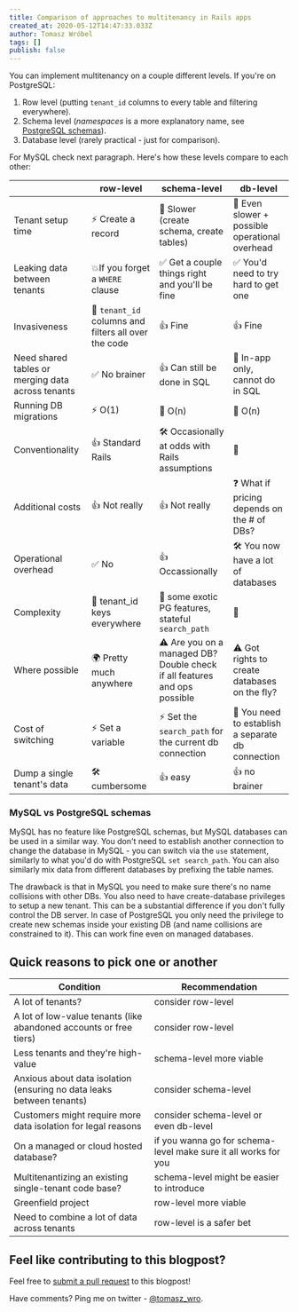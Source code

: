 ```yaml
---
title: Comparison of approaches to multitenancy in Rails apps
created_at: 2020-05-12T14:47:33.033Z
author: Tomasz Wróbel
tags: []
publish: false
---
```


You can implement multitenancy on a couple different levels. If you're on PostgreSQL:

1. Row level (putting `tenant_id` columns to every table and filtering everywhere).
2. Schema level (_namespaces_ is a more explanatory name, see [PostgreSQL schemas](https://www.postgresql.org/docs/9.1/ddl-schemas.html)). 
3. Database level (rarely practical - just for comparison).

For MySQL check next paragraph. Here's how these levels compare to each other:

|     | row-level | schema-level | db-level |
|-----|--------|------------|-----------|
| Tenant setup time | ⚡️ Create a record | 🐢 Slower (create schema, create tables) | 🐌 Even slower + possible operational overhead |
| Leaking data between tenants | 💥If you forget a `WHERE` clause | ✅ Get a couple things right and you'll be fine | ✅ You'd need to try hard to get one |
| Invasiveness | 🍝 `tenant_id` columns and filters all over the code | 👍 Fine | 👍 Fine |
| Need shared tables or merging data across tenants | ✅ No brainer | 👍 Can still be done in SQL | 🚫 In-app only, cannot do in SQL |
| Running DB migrations | ⚡️ O(1) | 🐢 O(n) | 🐌 O(n) |
| Conventionality | 👍 Standard Rails | 🛠 Occasionally at odds with Rails assumptions | 🤔 |
| Additional costs | 👍 Not really | 👍 Not really | ❓ What if pricing depends on the # of DBs? |
| Operational overhead | ✅ No | 👍 Occassionally | 🛠 You now have a lot of databases |
| Complexity | 🍝 tenant_id keys everywhere | 🌴 some exotic PG features, stateful `search_path` | 🤔 |
| Where possible | 🌍 Pretty much anywhere | ⚠️ Are you on a managed DB? Double check if all features and ops possible | ⚠️ Got rights to create databases on the fly? |
| Cost of switching | ⚡️ Set a variable | ⚡️ Set the `search_path` for the current db connection | 🐢 You need to establish a separate db connection |
| Dump a single tenant's data | 🛠 cumbersome | 👍 easy | 👍 no brainer |

### MySQL vs PostgreSQL schemas

MySQL has no feature like PostgreSQL schemas, but MySQL databases can be used in a similar way. You don't need to establish another connection to change the database in MySQL - you can switch via the `use` statement, similarly to what you'd do with PostgreSQL `set search_path`. You can also similarly mix data from different databases by prefixing the table names.

The drawback is that in MySQL you need to make sure there's no name collisions with other DBs. You also need to have create-database privileges to setup a new tenant. This can be a substantial difference if you don't fully control the DB server. In case of PostgreSQL you only need the privilege to create new schemas inside your existing DB (and name collisions are constrained to it). This can work fine even on managed databases.

## Quick reasons to pick one or another

| Condition | Recommendation |
| --- | --- |
| A lot of tenants? | consider row-level |
| A lot of low-value tenants (like abandoned accounts or free tiers) | consider row-level |
| Less tenants and they're high-value | schema-level more viable |
| Anxious about data isolation (ensuring no data leaks between tenants) | consider schema-level |
| Customers might require more data isolation for legal reasons | consider schema-level or even db-level |
| On a managed or cloud hosted database? | if you wanna go for schema-level make sure it all works for you |
| Multitenantizing an existing single-tenant code base? | schema-level might be easier to introduce |
| Greenfield project | row-level more viable |
| Need to combine a lot of data across tenants | row-level is a safer bet |

## Feel like contributing to this blogpost?

Feel free to [submit a pull request](https://github.com/arkency/posts/edit/master/posts/2020-05-12-comparison-of-approaches-to-multitenancy-in-rails-apps.md) to this blogpost!

Have comments? Ping me on twitter - [@tomasz_wro](https://twitter.com/tomasz_wro).
